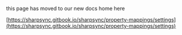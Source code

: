 this page has moved to our new docs home here 

[https://sharpsync.gitbook.io/sharpsync/property-mappings/settings](https://sharpsync.gitbook.io/sharpsync/property-mappings/settings)
